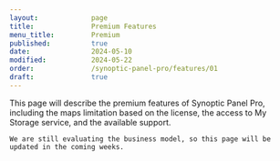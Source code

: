 ```yaml
---
layout:             page
title:              Premium Features
menu_title:         Premium
published:          true
date:               2024-05-10
modified:           2024-05-22
order:              /synoptic-panel-pro/features/01
draft:              true
---
```

<todo visible>
    This page will describe the premium features of Synoptic Panel Pro, including the maps limitation based on the license, the access to My Storage service, and the available support.

    We are still evaluating the business model, so this page will be updated in the coming weeks.
</todo>